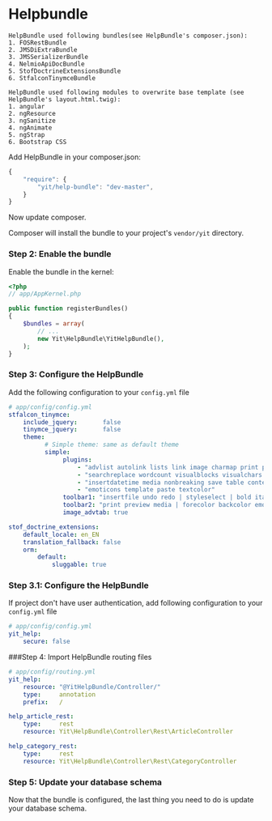 Helpbundle
===========

```
HelpBundle used following bundles(see HelpBundle's composer.json):
1. FOSRestBundle
2. JMSDiExtraBundle
3. JMSSerializerBundle
4. NelmioApiDocBundle
5. StofDoctrineExtensionsBundle
6. StfalconTinymceBundle
```

```
HelpBundle used following modules to overwrite base template (see HelpBundle's layout.html.twig):
1. angular
2. ngResource
3. ngSanitize
4. ngAnimate
5. ngStrap
6. Bootstrap CSS
```

Add HelpBundle in your composer.json:

```js
{
    "require": {
        "yit/help-bundle": "dev-master",
    }
}
```

Now update composer.

Composer will install the bundle to your project's `vendor/yit` directory.

### Step 2: Enable the bundle

Enable the bundle in the kernel:

``` php
<?php
// app/AppKernel.php

public function registerBundles()
{
    $bundles = array(
        // ...
        new Yit\HelpBundle\YitHelpBundle(),
    );
}
```

### Step 3: Configure the HelpBundle

Add the following configuration to your `config.yml` file

``` yaml
# app/config/config.yml
stfalcon_tinymce:
    include_jquery:       false
    tinymce_jquery:       false
    theme:
          # Simple theme: same as default theme
          simple:
               plugins:
                   - "advlist autolink lists link image charmap print preview hr anchor pagebreak"
                   - "searchreplace wordcount visualblocks visualchars code fullscreen"
                   - "insertdatetime media nonbreaking save table contextmenu directionality"
                   - "emoticons template paste textcolor"
               toolbar1: "insertfile undo redo | styleselect | bold italic | alignleft aligncenter alignright alignjustify | bullist numlist outdent indent | link image"
               toolbar2: "print preview media | forecolor backcolor emoticons | stfalcon | example"
               image_advtab: true

stof_doctrine_extensions:
    default_locale: en_EN
    translation_fallback: false
    orm:
        default:
            sluggable: true
```

### Step 3.1: Configure the HelpBundle

If project don't have user authentication, add following configuration to your `config.yml` file

``` yaml
# app/config/config.yml
yit_help:
    secure: false
```

###Step 4: Import HelpBundle routing files

``` yaml
# app/config/routing.yml
yit_help:
    resource: "@YitHelpBundle/Controller/"
    type:     annotation
    prefix:   /

help_article_rest:
    type:     rest
    resource: Yit\HelpBundle\Controller\Rest\ArticleController

help_category_rest:
    type:     rest
    resource: Yit\HelpBundle\Controller\Rest\CategoryController
```
### Step 5: Update your database schema

Now that the bundle is configured, the last thing you need to do is update your
database schema.


